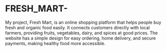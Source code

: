 # FRESH_MART-
My project, Fresh Mart, is an online shopping platform that helps people buy fresh and organic food easily. It connects customers directly with local farmers, providing fruits, vegetables, dairy, and spices at good prices. The website has a simple design for easy ordering, home delivery, and secure payments, making healthy food more accessible.

